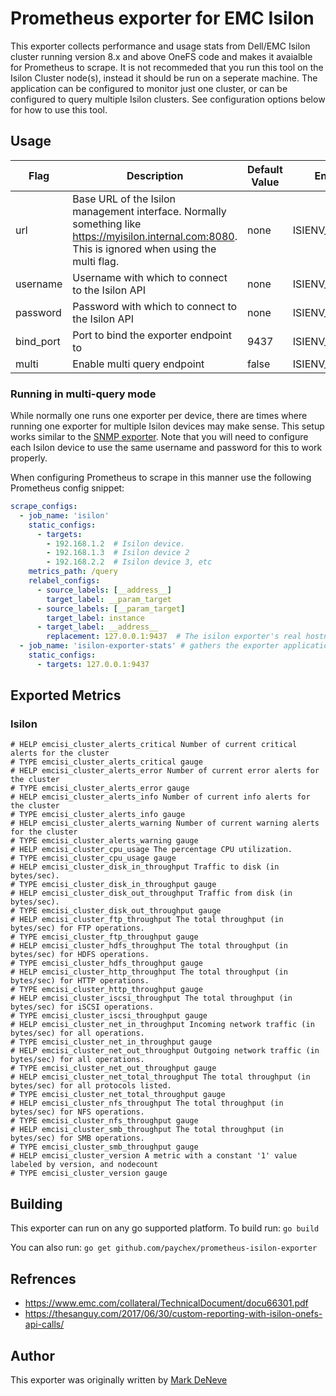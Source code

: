 # Prometheus exporter for EMC Isilon

This exporter collects performance and usage stats from Dell/EMC Isilon cluster running version 8.x and above OneFS code and makes it avaialble for Prometheus to scrape.  It is not recommeded that you run this tool on the Isilon Cluster node(s), instead it should be run on a seperate machine.  The application can be configured to monitor just one cluster, or can be configured to query multiple Isilon clusters.  See configuration options below for how to use this tool.

## Usage

| Flag      | Description                                                                                                                                           | Default Value | Env Name            |
| --------- | ----------------------------------------------------------------------------------------------------------------------------------------------------- | ------------- | ------------------- |
| url       | Base URL of the Isilon management interface.  Normally something like https://myisilon.internal.com:8080.  This is ignored when using the multi flag. | none          | ISIENV_URL          |
| username  | Username with which to connect to the Isilon API                                                                                                      | none          | ISIENV_USERNAME     |
| password  | Password with which to connect to the Isilon API                                                                                                      | none          | ISIENV_PASSWORD     |
| bind_port | Port to bind the exporter endpoint to                                                                                                                 | 9437          | ISIENV_BIND_PORT    |
| multi     | Enable multi query endpoint                                                                                                                           | false         | ISIENV_MULTI        |

### Running in multi-query mode

While normally one runs one exporter per device, there are times where running one exporter for multiple Isilon devices may make sense.  This setup works similar to the [SNMP exporter](https://github.com/prometheus/snmp_exporter).  Note that you will need to configure each Isilon device to use the same username and password for this to work properly.

When configuring Prometheus to scrape in this manner use the following Prometheus config snippet:

````YAML
scrape_configs:
  - job_name: 'isilon'
    static_configs:
      - targets:
        - 192.168.1.2  # Isilon device.
        - 192.168.1.3  # Isilon device 2
        - 192.168.2.2  # Isilon device 3, etc
    metrics_path: /query
    relabel_configs:
      - source_labels: [__address__]
        target_label: __param_target
      - source_labels: [__param_target]
        target_label: instance
      - target_label: __address__
        replacement: 127.0.0.1:9437  # The isilon exporter's real hostname:port running in "multi-query" mode
  - job_name: 'isilon-exporter-stats' # gathers the exporter application process stats if you want this sort of information
    static_configs:
      - targets: 127.0.0.1:9437
````

## Exported Metrics

### Isilon

````
# HELP emcisi_cluster_alerts_critical Number of current critical alerts for the cluster
# TYPE emcisi_cluster_alerts_critical gauge
# HELP emcisi_cluster_alerts_error Number of current error alerts for the cluster
# TYPE emcisi_cluster_alerts_error gauge
# HELP emcisi_cluster_alerts_info Number of current info alerts for the cluster
# TYPE emcisi_cluster_alerts_info gauge
# HELP emcisi_cluster_alerts_warning Number of current warning alerts for the cluster
# TYPE emcisi_cluster_alerts_warning gauge
# HELP emcisi_cluster_cpu_usage The percentage CPU utilization.
# TYPE emcisi_cluster_cpu_usage gauge
# HELP emcisi_cluster_disk_in_throughput Traffic to disk (in bytes/sec).
# TYPE emcisi_cluster_disk_in_throughput gauge
# HELP emcisi_cluster_disk_out_throughput Traffic from disk (in bytes/sec).
# TYPE emcisi_cluster_disk_out_throughput gauge
# HELP emcisi_cluster_ftp_throughput The total throughput (in bytes/sec) for FTP operations.
# TYPE emcisi_cluster_ftp_throughput gauge
# HELP emcisi_cluster_hdfs_throughput The total throughput (in bytes/sec) for HDFS operations.
# TYPE emcisi_cluster_hdfs_throughput gauge
# HELP emcisi_cluster_http_throughput The total throughput (in bytes/sec) for HTTP operations.
# TYPE emcisi_cluster_http_throughput gauge
# HELP emcisi_cluster_iscsi_throughput The total throughput (in bytes/sec) for iSCSI operations.
# TYPE emcisi_cluster_iscsi_throughput gauge
# HELP emcisi_cluster_net_in_throughput Incoming network traffic (in bytes/sec) for all operations.
# TYPE emcisi_cluster_net_in_throughput gauge
# HELP emcisi_cluster_net_out_throughput Outgoing network traffic (in bytes/sec) for all operations.
# TYPE emcisi_cluster_net_out_throughput gauge
# HELP emcisi_cluster_net_total_throughput The total throughput (in bytes/sec) for all protocols listed.
# TYPE emcisi_cluster_net_total_throughput gauge
# HELP emcisi_cluster_nfs_throughput The total throughput (in bytes/sec) for NFS operations.
# TYPE emcisi_cluster_nfs_throughput gauge
# HELP emcisi_cluster_smb_throughput The total throughput (in bytes/sec) for SMB operations.
# TYPE emcisi_cluster_smb_throughput gauge
# HELP emcisi_cluster_version A metric with a constant '1' value labeled by version, and nodecount
# TYPE emcisi_cluster_version gauge
````

## Building

This exporter can run on any go supported platform.  To build run:
`go build`

You can also run:
`go get github.com/paychex/prometheus-isilon-exporter`

## Refrences

- https://www.emc.com/collateral/TechnicalDocument/docu66301.pdf
- https://thesanguy.com/2017/06/30/custom-reporting-with-isilon-onefs-api-calls/

## Author

This exporter was originally written by [Mark DeNeve](https://github.com/xphyr)